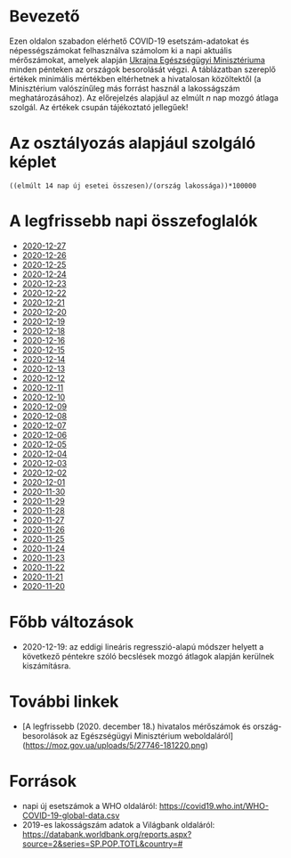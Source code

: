 # Bevezető
Ezen oldalon szabadon elérhető COVID-19 esetszám-adatokat és népességszámokat felhasználva számolom ki a napi aktuális mérőszámokat, amelyek alapján [Ukrajna Egészségügyi Minisztériuma](https://moz.gov.ua/) minden pénteken az országok besorolását végzi. A táblázatban szereplő értékek minimális mértékben eltérhetnek a hivatalosan közöltektől (a Minisztérium valószínűleg más forrást használ a lakosságszám meghatározásához). Az előrejelzés alapjául az elmúlt *n* nap mozgó átlaga szolgál. Az értékek csupán tájékoztató jellegűek!

# Az osztályozás alapjául szolgáló képlet
`((elmúlt 14 nap új esetei összesen)/(ország lakossága))*100000`

# A legfrissebb napi összefoglalók
* [2020-12-27](https://github.com/lhgergo/covid-19-UA-class-predictor/blob/main/data/output/2020-12-27/report.md)
* [2020-12-26](https://github.com/lhgergo/covid-19-UA-class-predictor/blob/main/data/output/2020-12-26/report.md)
* [2020-12-25](https://github.com/lhgergo/covid-19-UA-class-predictor/blob/main/data/output/2020-12-25/report.md)
* [2020-12-24](https://github.com/lhgergo/covid-19-UA-class-predictor/blob/main/data/output/2020-12-24/report.md)
* [2020-12-23](https://github.com/lhgergo/covid-19-UA-class-predictor/blob/main/data/output/2020-12-23/report.md)
* [2020-12-22](https://github.com/lhgergo/covid-19-UA-class-predictor/blob/main/data/output/2020-12-22/report.md)
* [2020-12-21](https://github.com/lhgergo/covid-19-UA-class-predictor/blob/main/data/output/2020-12-21/report.md)
* [2020-12-20](https://github.com/lhgergo/covid-19-UA-class-predictor/blob/main/data/output/2020-12-20/report.md)
* [2020-12-19](https://github.com/lhgergo/covid-19-UA-class-predictor/blob/main/data/output/2020-12-19/report.md)
* [2020-12-18](https://github.com/lhgergo/covid-19-UA-class-predictor/blob/main/data/output/2020-12-18/report.md)
* [2020-12-16](https://github.com/lhgergo/covid-19-UA-class-predictor/blob/main/data/output/2020-12-16/report.md)
* [2020-12-15](https://github.com/lhgergo/covid-19-UA-class-predictor/blob/main/data/output/2020-12-15/report.md)
* [2020-12-14](https://github.com/lhgergo/covid-19-UA-class-predictor/blob/main/data/output/2020-12-14/report.md)
* [2020-12-13](https://github.com/lhgergo/covid-19-UA-class-predictor/blob/main/data/output/2020-12-13/report.md)
* [2020-12-12](https://github.com/lhgergo/covid-19-UA-class-predictor/blob/main/data/output/2020-12-12/report.md)
* [2020-12-11](https://github.com/lhgergo/covid-19-UA-class-predictor/blob/main/data/output/2020-12-11/report.md)
* [2020-12-10](https://github.com/lhgergo/covid-19-UA-class-predictor/blob/main/data/output/2020-12-10/report.md)
* [2020-12-09](https://github.com/lhgergo/covid-19-UA-class-predictor/blob/main/data/output/2020-12-09/report.md)
* [2020-12-08](https://github.com/lhgergo/covid-19-UA-class-predictor/blob/main/data/output/2020-12-08/report.md)
* [2020-12-07](https://github.com/lhgergo/covid-19-UA-class-predictor/blob/main/data/output/2020-12-07/report.md)
* [2020-12-06](https://github.com/lhgergo/covid-19-UA-class-predictor/blob/main/data/output/2020-12-06/report.md)
* [2020-12-05](https://github.com/lhgergo/covid-19-UA-class-predictor/blob/main/data/output/2020-12-05/report.md)
* [2020-12-04](https://github.com/lhgergo/covid-19-UA-class-predictor/blob/main/data/output/2020-12-04/report.md)
* [2020-12-03](https://github.com/lhgergo/covid-19-UA-class-predictor/blob/main/data/output/2020-12-03/report.md)
* [2020-12-02](https://github.com/lhgergo/covid-19-UA-class-predictor/blob/main/data/output/2020-12-02/report.md)
* [2020-12-01](https://github.com/lhgergo/covid-19-UA-class-predictor/blob/main/data/output/2020-12-01/report.md)
* [2020-11-30](https://github.com/lhgergo/covid-19-UA-class-predictor/blob/main/data/output/2020-11-30/report.md)
* [2020-11-29](https://github.com/lhgergo/covid-19-UA-class-predictor/blob/main/data/output/2020-11-29/report.md)
* [2020-11-28](https://github.com/lhgergo/covid-19-UA-class-predictor/blob/main/data/output/2020-11-28/report.md)
* [2020-11-27](https://github.com/lhgergo/covid-19-UA-class-predictor/blob/main/data/output/2020-11-27/report.md)
* [2020-11-26](https://github.com/lhgergo/covid-19-UA-class-predictor/blob/main/data/output/2020-11-26/report.md)
* [2020-11-25](https://github.com/lhgergo/covid-19-UA-class-predictor/blob/main/data/output/2020-11-25/report.md)
* [2020-11-24](https://github.com/lhgergo/covid-19-UA-class-predictor/blob/main/data/output/2020-11-24/report.md)
* [2020-11-23](https://github.com/lhgergo/covid-19-UA-class-predictor/blob/main/data/output/2020-11-23/report.md)
* [2020-11-22](https://github.com/lhgergo/covid-19-UA-class-predictor/blob/main/data/output/2020-11-22/report.md)
* [2020-11-21](https://github.com/lhgergo/covid-19-UA-class-predictor/blob/main/data/output/2020-11-21/report.md)
* [2020-11-20](https://github.com/lhgergo/covid-19-UA-class-predictor/blob/main/data/output/2020-11-20/report.md)

# Főbb változások
* 2020-12-19: az eddigi lineáris regresszió-alapú módszer helyett a következő péntekre szóló becslések mozgó átlagok alapján kerülnek kiszámításra.

# További linkek
* [A legfrissebb (2020. december 18.) hivatalos mérőszámok és ország-besorolások az Egészségügyi Minisztérium weboldaláról] (https://moz.gov.ua/uploads/5/27746-181220.png)

# Források
* napi új esetszámok a WHO oldaláról: https://covid19.who.int/WHO-COVID-19-global-data.csv
* 2019-es lakosságszám adatok a Világbank oldaláról: https://databank.worldbank.org/reports.aspx?source=2&series=SP.POP.TOTL&country=#
